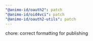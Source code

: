 ```yaml
---
"@animo-id/oauth2": patch
"@animo-id/oid4vci": patch
"@animo-id/oauth2-utils": patch
---
```


chore: correct formatting for publishing
